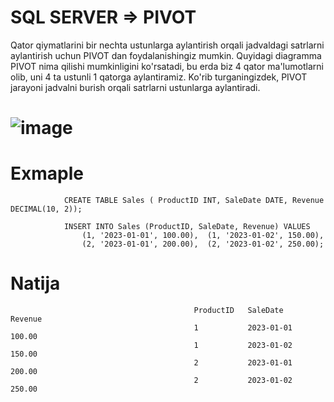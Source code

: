 # SQL SERVER => PIVOT 
 Qator qiymatlarini bir nechta ustunlarga aylantirish orqali jadvaldagi satrlarni aylantirish uchun PIVOT dan foydalanishingiz mumkin.
 Quyidagi diagramma PIVOT nima qilishi mumkinligini ko'rsatadi, bu erda biz 4 qator ma'lumotlarni olib, uni 4 ta ustunli 1 qatorga aylantiramiz. 
 Ko'rib turganingizdek, PIVOT jarayoni jadvalni burish orqali satrlarni ustunlarga aylantiradi.

# ![image](https://github.com/bahriddin-abdusalomov/repetition/assets/123171397/7ee8ad89-b66a-4270-aabd-21b679b4081f)

# Exmaple 

```
            CREATE TABLE Sales ( ProductID INT, SaleDate DATE, Revenue DECIMAL(10, 2));                     
            
            INSERT INTO Sales (ProductID, SaleDate, Revenue) VALUES                                  
                (1, '2023-01-01', 100.00),  (1, '2023-01-02', 150.00),
                (2, '2023-01-01', 200.00),  (2, '2023-01-02', 250.00);                                                 
```

# Natija 

```
                                         ProductID   SaleDate    Revenue
                                         1           2023-01-01  100.00
                                         1           2023-01-02  150.00
                                         2           2023-01-01  200.00
                                         2           2023-01-02  250.00                                                                               
```



